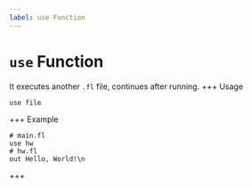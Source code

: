 ```yaml
---
label: use Function
---
```

# `use` Function

It executes another `.fl` file, continues after running.
+++ Usage
```
use file
```
+++ Example
```
# main.fl
use hw
# hw.fl
out Hello, World!\n
```
+++